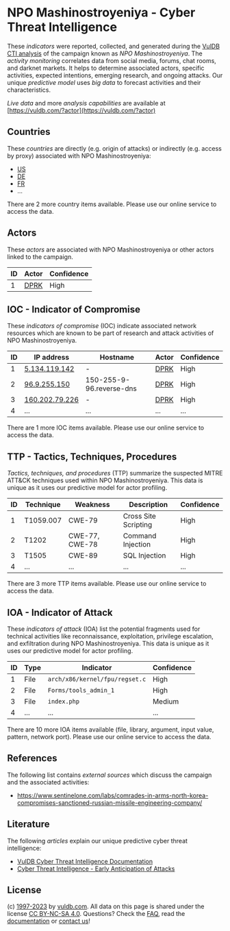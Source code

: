 # NPO Mashinostroyeniya - Cyber Threat Intelligence

These _indicators_ were reported, collected, and generated during the [VulDB CTI analysis](https://vuldb.com/?kb.cti) of the campaign known as _NPO Mashinostroyeniya_. The _activity monitoring_ correlates data from social media, forums, chat rooms, and darknet markets. It helps to determine associated actors, specific activities, expected intentions, emerging research, and ongoing attacks. Our unique _predictive model_ uses _big data_ to forecast activities and their characteristics.

_Live data_ and more _analysis capabilities_ are available at [https://vuldb.com/?actor](https://vuldb.com/?actor)

## Countries

These _countries_ are directly (e.g. origin of attacks) or indirectly (e.g. access by proxy) associated with NPO Mashinostroyeniya:

* [US](https://vuldb.com/?country.us)
* [DE](https://vuldb.com/?country.de)
* [FR](https://vuldb.com/?country.fr)
* ...

There are 2 more country items available. Please use our online service to access the data.

## Actors

These _actors_ are associated with NPO Mashinostroyeniya or other actors linked to the campaign.

ID | Actor | Confidence
-- | ----- | ----------
1 | [DPRK](https://vuldb.com/?actor.dprk) | High

## IOC - Indicator of Compromise

These _indicators of compromise_ (IOC) indicate associated network resources which are known to be part of research and attack activities of NPO Mashinostroyeniya.

ID | IP address | Hostname | Actor | Confidence
-- | ---------- | -------- | ----- | ----------
1 | [5.134.119.142](https://vuldb.com/?ip.5.134.119.142) | - | [DPRK](https://vuldb.com/?actor.dprk) | High
2 | [96.9.255.150](https://vuldb.com/?ip.96.9.255.150) | 150-255-9-96.reverse-dns | [DPRK](https://vuldb.com/?actor.dprk) | High
3 | [160.202.79.226](https://vuldb.com/?ip.160.202.79.226) | - | [DPRK](https://vuldb.com/?actor.dprk) | High
4 | ... | ... | ... | ...

There are 1 more IOC items available. Please use our online service to access the data.

## TTP - Tactics, Techniques, Procedures

_Tactics, techniques, and procedures_ (TTP) summarize the suspected MITRE ATT&CK techniques used within NPO Mashinostroyeniya. This data is unique as it uses our predictive model for actor profiling.

ID | Technique | Weakness | Description | Confidence
-- | --------- | -------- | ----------- | ----------
1 | T1059.007 | CWE-79 | Cross Site Scripting | High
2 | T1202 | CWE-77, CWE-78 | Command Injection | High
3 | T1505 | CWE-89 | SQL Injection | High
4 | ... | ... | ... | ...

There are 3 more TTP items available. Please use our online service to access the data.

## IOA - Indicator of Attack

These _indicators of attack_ (IOA) list the potential fragments used for technical activities like reconnaissance, exploitation, privilege escalation, and exfiltration during NPO Mashinostroyeniya. This data is unique as it uses our predictive model for actor profiling.

ID | Type | Indicator | Confidence
-- | ---- | --------- | ----------
1 | File | `arch/x86/kernel/fpu/regset.c` | High
2 | File | `Forms/tools_admin_1` | High
3 | File | `index.php` | Medium
4 | ... | ... | ...

There are 10 more IOA items available (file, library, argument, input value, pattern, network port). Please use our online service to access the data.

## References

The following list contains _external sources_ which discuss the campaign and the associated activities:

* https://www.sentinelone.com/labs/comrades-in-arms-north-korea-compromises-sanctioned-russian-missile-engineering-company/

## Literature

The following _articles_ explain our unique predictive cyber threat intelligence:

* [VulDB Cyber Threat Intelligence Documentation](https://vuldb.com/?kb.cti)
* [Cyber Threat Intelligence - Early Anticipation of Attacks](https://www.scip.ch/en/?labs.20201022)

## License

(c) [1997-2023](https://vuldb.com/?kb.changelog) by [vuldb.com](https://vuldb.com/?kb.about). All data on this page is shared under the license [CC BY-NC-SA 4.0](https://creativecommons.org/licenses/by-nc-sa/4.0/). Questions? Check the [FAQ](https://vuldb.com/?kb.faq), read the [documentation](https://vuldb.com/?kb) or [contact us](https://vuldb.com/?contact)!
